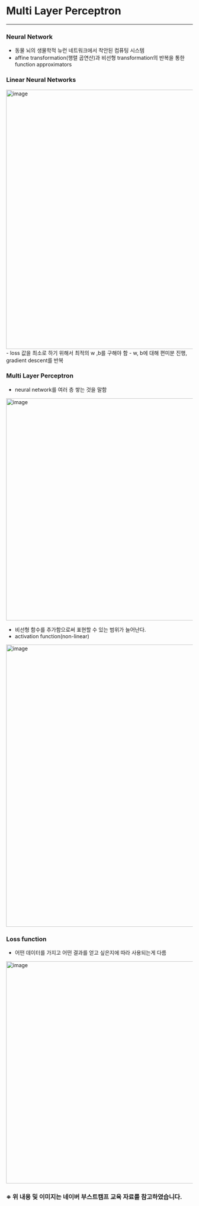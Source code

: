 # Multi Layer Perceptron

* * *

### Neural Network

- 동물 뇌의 생물학적 뉴런 네트워크에서 착안된 컴퓨팅 시스템
- affine transformation(행렬 곱연산)과 비선형 transformation의 반복을 통한 function approximators


### Linear Neural Networks

<img width="700" alt="image" src="https://user-images.githubusercontent.com/93971443/193743241-f05d5732-39e7-4a7b-ae74-3954b8820e17.png">
- loss 값을 최소로 하기 위해서 최적의 w ,b를 구해야 함
- w, b에 대해 편미분 진행, gradient descent를 반복


### Multi Layer Perceptron

- neural network를 여러 층 쌓는 것을 말함
<img width="600" alt="image" src="https://user-images.githubusercontent.com/93971443/193743914-616632f9-0ecc-498f-9f16-4966e3892f84.png">

- 비선형 함수를 추가함으로써 표현할 수 있는 범위가 늘어난다.
- activation function(non-linear)
<img width="762" alt="image" src="https://user-images.githubusercontent.com/93971443/193744198-1a0fe650-40cf-429b-b4f0-d514a440304f.png">

### Loss function
- 어떤 데이터를 가지고 어떤 결과를 얻고 싶은지에 따라 사용되는게 다름
<img width="600" alt="image" src="https://user-images.githubusercontent.com/93971443/193744905-f72af12d-1cce-439d-a630-e684dd545aaf.png">





### ※ 위 내용 및 이미지는 네이버 부스트캠프 교육 자료를 참고하였습니다.
